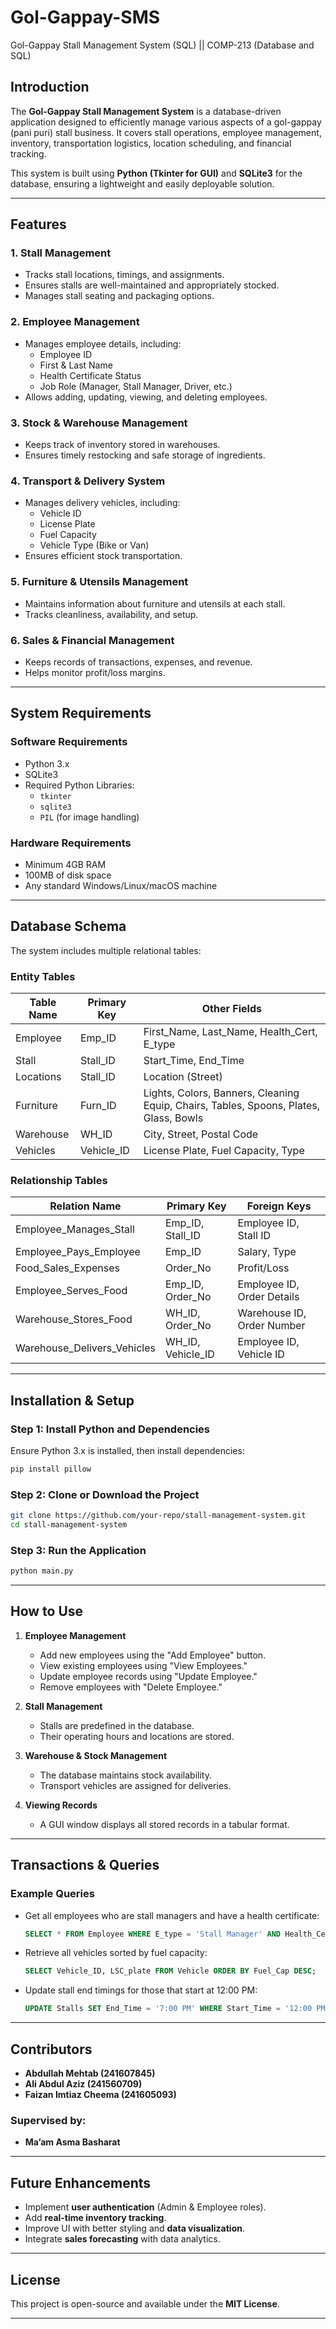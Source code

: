 # Gol-Gappay-SMS
Gol-Gappay Stall Management System (SQL) || COMP-213 (Database and SQL)

## Introduction

The **Gol-Gappay Stall Management System** is a database-driven application designed to efficiently manage various aspects of a gol-gappay (pani puri) stall business. It covers stall operations, employee management, inventory, transportation logistics, location scheduling, and financial tracking.

This system is built using **Python (Tkinter for GUI)** and **SQLite3** for the database, ensuring a lightweight and easily deployable solution.

---

## Features

### 1. **Stall Management**
   - Tracks stall locations, timings, and assignments.
   - Ensures stalls are well-maintained and appropriately stocked.
   - Manages stall seating and packaging options.

### 2. **Employee Management**
   - Manages employee details, including:
     - Employee ID
     - First & Last Name
     - Health Certificate Status
     - Job Role (Manager, Stall Manager, Driver, etc.)
   - Allows adding, updating, viewing, and deleting employees.

### 3. **Stock & Warehouse Management**
   - Keeps track of inventory stored in warehouses.
   - Ensures timely restocking and safe storage of ingredients.

### 4. **Transport & Delivery System**
   - Manages delivery vehicles, including:
     - Vehicle ID
     - License Plate
     - Fuel Capacity
     - Vehicle Type (Bike or Van)
   - Ensures efficient stock transportation.

### 5. **Furniture & Utensils Management**
   - Maintains information about furniture and utensils at each stall.
   - Tracks cleanliness, availability, and setup.

### 6. **Sales & Financial Management**
   - Keeps records of transactions, expenses, and revenue.
   - Helps monitor profit/loss margins.

---

## System Requirements

### **Software Requirements**
- Python 3.x
- SQLite3
- Required Python Libraries:
  - `tkinter`
  - `sqlite3`
  - `PIL` (for image handling)

### **Hardware Requirements**
- Minimum 4GB RAM
- 100MB of disk space
- Any standard Windows/Linux/macOS machine

---

## Database Schema

The system includes multiple relational tables:

### **Entity Tables**
| Table Name     | Primary Key | Other Fields |
|---------------|------------|--------------|
| Employee      | Emp_ID     | First_Name, Last_Name, Health_Cert, E_type |
| Stall        | Stall_ID    | Start_Time, End_Time |
| Locations    | Stall_ID    | Location (Street) |
| Furniture    | Furn_ID     | Lights, Colors, Banners, Cleaning Equip, Chairs, Tables, Spoons, Plates, Glass, Bowls |
| Warehouse    | WH_ID       | City, Street, Postal Code |
| Vehicles     | Vehicle_ID  | License Plate, Fuel Capacity, Type |

### **Relationship Tables**
| Relation Name        | Primary Key | Foreign Keys |
|----------------------|------------|--------------|
| Employee_Manages_Stall | Emp_ID, Stall_ID | Employee ID, Stall ID |
| Employee_Pays_Employee | Emp_ID | Salary, Type |
| Food_Sales_Expenses | Order_No | Profit/Loss |
| Employee_Serves_Food | Emp_ID, Order_No | Employee ID, Order Details |
| Warehouse_Stores_Food | WH_ID, Order_No | Warehouse ID, Order Number |
| Warehouse_Delivers_Vehicles | WH_ID, Vehicle_ID | Employee ID, Vehicle ID |

---

## Installation & Setup

### **Step 1: Install Python and Dependencies**
Ensure Python 3.x is installed, then install dependencies:

```bash
pip install pillow
```

### **Step 2: Clone or Download the Project**
```bash
git clone https://github.com/your-repo/stall-management-system.git
cd stall-management-system
```

### **Step 3: Run the Application**
```bash
python main.py
```

---

## How to Use

1. **Employee Management**
   - Add new employees using the "Add Employee" button.
   - View existing employees using "View Employees."
   - Update employee records using "Update Employee."
   - Remove employees with "Delete Employee."

2. **Stall Management**
   - Stalls are predefined in the database.
   - Their operating hours and locations are stored.

3. **Warehouse & Stock Management**
   - The database maintains stock availability.
   - Transport vehicles are assigned for deliveries.

4. **Viewing Records**
   - A GUI window displays all stored records in a tabular format.

---

## Transactions & Queries

### **Example Queries**
- Get all employees who are stall managers and have a health certificate:
  ```sql
  SELECT * FROM Employee WHERE E_type = 'Stall Manager' AND Health_Cert = 'True';
  ```
- Retrieve all vehicles sorted by fuel capacity:
  ```sql
  SELECT Vehicle_ID, LSC_plate FROM Vehicle ORDER BY Fuel_Cap DESC;
  ```
- Update stall end timings for those that start at 12:00 PM:
  ```sql
  UPDATE Stalls SET End_Time = '7:00 PM' WHERE Start_Time = '12:00 PM';
  ```

---

## Contributors

- **Abdullah Mehtab (241607845)**
- **Ali Abdul Aziz (241560709)**
- **Faizan Imtiaz Cheema (241605093)**

### **Supervised by:**
- **Ma’am Asma Basharat**

---

## Future Enhancements

- Implement **user authentication** (Admin & Employee roles).
- Add **real-time inventory tracking**.
- Improve UI with better styling and **data visualization**.
- Integrate **sales forecasting** with data analytics.

---

## License

This project is open-source and available under the **MIT License**.

---
